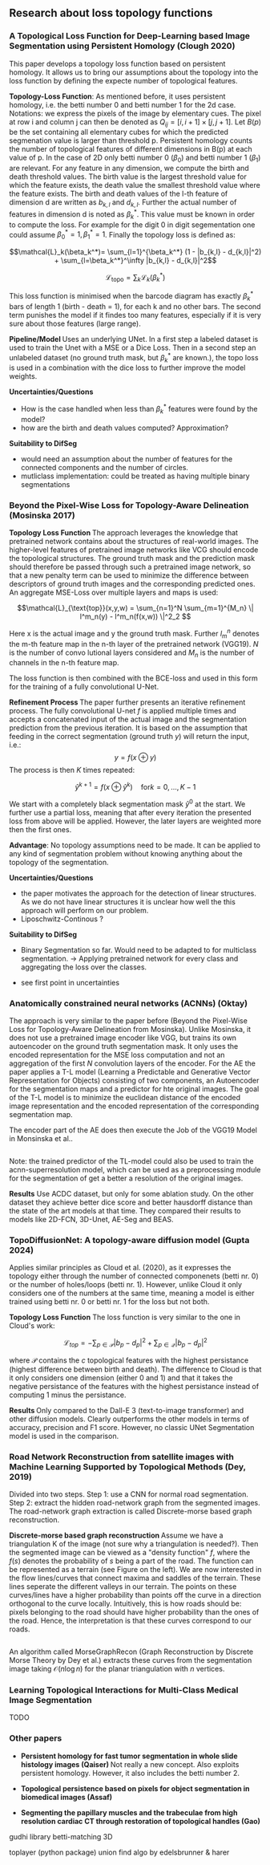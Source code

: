 
<h2>Research about loss topology functions</h2>

<h3>A Topological Loss Function for Deep-Learning based Image Segmentation using Persistent Homology (Clough 2020) </h3>

This paper develops a topology loss function based on persistent homology. It allows us to bring our assumptions about the topology into the loss function by defining the expecte number of topological features. 

<b>Topology-Loss Function</b>: As mentioned before, it uses persistent homology, i.e. the betti number 0 and betti number 1 for the 2d case.
Notations: we express the pixels of the image by elementary cues. The pixel at row i and column j can then be denoted as $Q_{ij} = [i, i+1] \times [j, j+1]$. 
Let $B(p)$ be the set containing all elementary cubes for which the predicted segmenation value is larger than threshold p. 
Persistent homology counts the number of topological features of different dimensions in B(p) at each value of p. In the case of 2D only betti number 0 ($\beta_0$) and betti number 1 ($\beta_1$) are relevant. For any feature in any dimension, we compute the birth and death threshold values. The birth value is the largest threshold value for which the feature exists, the death value the smallest threshold value where the feature exists. The birth and death values of the l-th feature of dimension d are written as $b_{k,l}$ and $d_{k,l}$. Further the actual number of features in dimension d is noted as $\beta_k^*$. This value must be known in order to compute the loss. For example for the digit 0 in digit segementation one could assume $\beta_0^* = 1, \beta_1^*=1$. 
Finally the topology loss is defined as:

$$\mathcal{L}_k(\beta_k^*)= \sum_{l=1}^{\beta_k^*} (1 - |b_{k,l} - d_{k,l}|^2) + \sum_{l=\beta_k^*}^\infty |b_{k,l} - d_{k,l}|^2$$

$$\mathcal{L}_{\text{topo}} = \sum_{k} \mathcal{L}_k(\beta_k^*)$$

This loss function is minimised when the barcode diagram
has exactly $\beta_k^*$ bars of length 1 (birth - death = 1), for each k and no other bars. The second term punishes the model if it findes too many features, especially if it is very sure about those features (large range). 

<b> Pipeline/Model </b>
Uses an underlying UNet. In a first step a labeled dataset is used to train the Unet with a MSE or a Dice Loss. Then in a second step an unlabeled dataset (no ground truth mask, but $\beta_k^*$ are known.), the topo loss is used in a combination with the dice loss to further improve the model weights. 


<b> Uncertainties/Questions </b>
- How is the case handled when less than $\beta_k^*$ features were found by the model? 
- how are the birth and death values computed? Approximation?

<b> Suitability to DifSeg </b>
- would need an assumption about the number of features for the connected components and the number of circles. 
- mutliclass implementation: could be treated as having multiple binary segmentations


<h3> Beyond the Pixel-Wise Loss for Topology-Aware Delineation (Mosinska 2017)</h3>
<!-- 
This approach does not directly introduce a new topology loss function. It exploits pretrained  -->

<b> Topology Loss Function </b>
The approach leverages the knowledge that pretrained network contains about the structures of real-world images. The higher-level features of pretrained image networks like VCG should encode the topological structures. The ground truth mask and the prediction mask should therefore be passed through such a pretrained image network, so that a new penalty term can be used to minimize the difference between descriptors of ground truth images and the corresponding predicted ones. 
An aggregate MSE-Loss over multiple layers and maps is used:

$$\mathcal{L}_{\text{top}}(x,y,w) = \sum_{n=1}^N \sum_{m=1}^{M_n} \| l^m_n(y) - l^m_n(f(x,w)) \|^2_2 $$

Here x is the actual image and y the ground truth mask. Further $l_m^n$ denotes the m-th feature map in the n-th layer of the pretrained network (VGG19). $N$ is the number of convo lutional layers considered and $M_n$ is the number of channels in the n-th feature map. 

The loss function is then combined with the BCE-loss and used in this form for the training of a fully convolutional U-Net. 

<b> Refinement Process </b>
The paper further presents an iterative refinement process. The fully convolutional U-net $f$ is applied multiple times and accepts a concatenated input of the actual image and the segmentation prediction from the previous iteration. It is based on the assumption that feeding in the correct segmentation (ground truth $y$) will return the input, i.e.:
$$ y = f(x \oplus y)$$
The process is then $K$ times repeated:

$$\hat{y}^{k+1} = f(x \oplus \hat{y}^{k}) \quad \text{for} k=0, ..., K-1$$

We start with a completely black segmentation mask $\hat{y}^{0}$ at the start.
We further use a partial loss, meaning that after every iteration the presented loss from above will be applied. However, the later layers are weighted more then the first ones.  

<b>Advantage</b>: No topology assumptions need to be made. It can be applied to any kind of segmentation problem without knowing anything about the topology of the segmentation. 

<b>Uncertainties/Questions</b>
- the paper motivates the approach for the detection of linear structures. As we do not have linear structures it is unclear how well the this approach will perform on our problem.
- Liposchwitz-Continous ?

<b> Suitability to DifSeg </b>
- Binary Segmentation so far. Would need to be adapted to for multiclass segmentation. $\rightarrow$ Applying pretrained network for every class and aggregating the loss over the classes. 

- see first point in uncertainties


<h3>Anatomically constrained neural networks (ACNNs) (Oktay) </h3>

The approach is very similar to the paper before (Beyond the Pixel-Wise Loss for Topology-Aware Delineation from Mosinska). Unlike Mosinska, it does not use a pretrained image encoder like VGG, but trains its own autoencoder on the ground truth segmentation mask. It only uses the encoded representation for the MSE loss computation and not an aggregation of the first $N$ convolution layers of the encoder. For the AE the paper applies a T-L model (Learning a Predictable and Generative
 Vector Representation for Objects) consisting of two components, an Autoencoder for the segmentation maps and a predictor for hte original images. The goal of the T-L model is to minimize the euclidean distance of the encoded image representation and the encoded representation of the corresponding segmentation map.
<img title="TL model" alt="" src="images/tl-model.png">

 The encoder part of the AE does then execute the Job of the VGG19 Model in Monsinska et al.. 

 <img title="ACNN Segmentation" alt="" src="images/acnn-seg.png">

 Note: the trained predictor of the TL-model could also be used to train the acnn-superresolution model, which can be used as a preprocessing module for the segmentation of get a better a resolution of the original images.

<b>Results</b>
Use ACDC dataset, but only for some ablation study. 
On the other dataset they achieve better dice score and better hausdorff distance than the state of the art models at that time. They compared their results to models like 2D-FCN, 3D-Unet, AE-Seg and BEAS. 

<h3>TopoDiffusionNet: A topology-aware diffusion model (Gupta 2024)</h3>

Applies similar principles as Cloud et al. (2020), as it expresses the topology either through the number of connected componenets (betti nr. 0) or the number of holes/loops (betti nr. 1). However, unlike Cloud it only considers one of the numbers at the same time, meaning a model is either trained using betti nr. 0 or betti nr. 1 for the loss but not both. 

<b>Topology Loss Function</b>
The loss function is very similar to the one in Cloud's work: 

$$\mathcal{L}_{top} = - \sum_{p \in \mathcal{P}} |b_{p} - d_{p}|^2 + \sum_{p \in \mathcal{Q}} |b_{p} - d_{p}|^2$$

where $\mathcal{P}$ contains the $c$ topological features with the highest persistance (highest difference between birth and death). 
The difference to Cloud is that it only considers one dimension (either 0 and 1) and that it takes the negative persistance of the features with the highest persistance instead of computing 1 minus the persistance.

<b> Results </b>
Only compared to the Dall-E 3 (text-to-image transformer) and other diffusion models. Clearly outperforms the other models in terms of accuracy, precision and F1 score. However, no classic UNet Segmentation model is used in the comparison. 


<h3> Road Network Reconstruction from satellite images with Machine Learning Supported by Topological Methods (Dey, 2019) </h3>

Divided into two steps. Step 1: use a CNN for normal road segmentation. Step 2: extract the hidden road-network graph from the segmented images. The road-network graph extraction is called Discrete-morse based graph reconstruction.

<b> Discrete-morse based graph reconstruction </b>
Assume we have a triangulation K of the image (not sure why a triangulation is needed?). Then the segmented image can be viewed as a "density function" $f$, where the $f(s)$ denotes the probability of $s$ being a part of the road. The function can be represented as a terrain (see Figure on the left). We are now interested in the flow lines/curves that connect maxima and saddles of the terrain. These lines seperate the different valleys in our terrain. The points on these curves/lines have a higher probability than points off the curve in a direction orthogonal to the curve locally. Intuitively, this is how roads should be: pixels belonging to the road should have higher probability than the ones of the road. Hence, the interpretation is that these curves correspond to our roads. 

 <img title="Terrain Graph" alt="" src="images/terrain_graph.png">

An algorithm called MorseGraphRecon (Graph Reconstruction by Discrete Morse Theory by Dey et al.) extracts these curves from the segmentation image taking $\mathcal{O}(n \log n)$ for the planar triangulation with $n$ vertices. 


<h3> Learning Topological Interactions for Multi-Class Medical Image Segmentation </h3>
TODO

<h3>Other papers</h3>

- <b> Persistent homology for fast tumor segmentation in whole slide histology images (Qaiser) </b>
  Not really a new concept. Also exploits persistent homology. However, it also includes the betti number 2. 

- <b> Topological persistence based on pixels for object segmentation in biomedical images (Assaf) </b>
- <b> Segmenting the papillary muscles and the trabeculae from high resolution cardiac CT through restoration of topological handles (Gao) </b>


gudhi library 
betti-matching 3D

toplayer (python package)
union find algo by edelsbrunner & harer